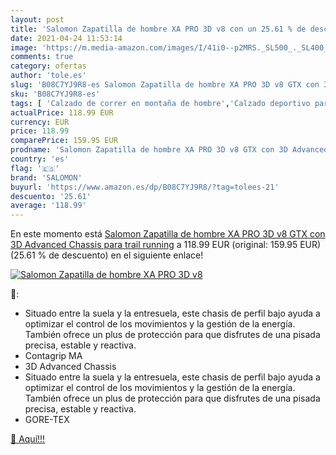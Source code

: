 ```yaml
---
layout: post
title: 'Salomon Zapatilla de hombre XA PRO 3D v8 con un 25.61 % de descuento'
date: 2021-04-24 11:53:14
image: 'https://m.media-amazon.com/images/I/41i0--p2MRS._SL500_._SL400_.jpg'
comments: true
category: ofertas
author: 'tole.es'
slug: 'B08C7YJ9R8-es Salomon Zapatilla de hombre XA PRO 3D v8 GTX con 3D...'
sku: 'B08C7YJ9R8-es'
tags: [ 'Calzado de correr en montaña de hombre','Calzado deportivo para hombre','Calzados de running para hombre','Zapatillas y calzado deportivo para hombre','Zapatos','Zapatos para hombre','Zapatos y complementos','salomon','zapatilla', ]
actualPrice: 118.99 EUR
currency: EUR
price: 118.99
comparePrice: 159.95 EUR
prodname: 'Salomon Zapatilla de hombre XA PRO 3D v8 GTX con 3D Advanced Chassis para trail running'
country: 'es'
flag: '🇪🇸'
brand: 'SALOMON'
buyurl: 'https://www.amazon.es/dp/B08C7YJ9R8/?tag=tolees-21'
descuento: '25.61'
average: '118.99'
---
```


En este momento está [Salomon Zapatilla de hombre XA PRO 3D v8 GTX con 3D Advanced Chassis para trail running](https://www.amazon.es/dp/B08C7YJ9R8/?tag=tolees-21) a 118.99 EUR (original: 159.95 EUR) (25.61 %  de descuento) en el siguiente enlace!

[![Salomon Zapatilla de hombre XA PRO 3D v8](https://m.media-amazon.com/images/I/41i0--p2MRS._SL500_._SL400_.jpg)](https://www.amazon.es/dp/B08C7YJ9R8/?tag=tolees-21)

🔎:

- Situado entre la suela y la entresuela, este chasis de perfil bajo ayuda a optimizar el control de los movimientos y la gestión de la energía. También ofrece un plus de protección para que disfrutes de una pisada precisa, estable y reactiva.
- Contagrip MA
- 3D Advanced Chassis
- Situado entre la suela y la entresuela, este chasis de perfil bajo ayuda a optimizar el control de los movimientos y la gestión de la energía. También ofrece un plus de protección para que disfrutes de una pisada precisa, estable y reactiva.
- GORE-TEX

[🛒 Aquí!!!](https://www.amazon.es/dp/B08C7YJ9R8/?tag=tolees-21)
